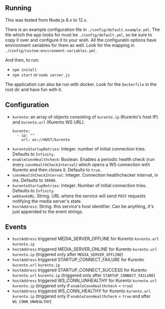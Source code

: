## Running

This was tested from Node.js 8.x to 12.x.

There is an example configuration file in `./config/default.example.yml`. The
file which the app looks for must be `./config/default.yml`, so be sure to copy
it over and configure it to your wish.
All the configuratin options have environment variables for them as well. Look
for the mapping in `./config/custom-environment-variables.yml`.

And then, to run:
- `npm install`
- `npm start` or `node server.js`

The application can also be run with docker. Look for the `Dockerfile` in the root
dir and have fun with it.

## Configuration

- `kurento`: an array of objects consisting of `kurento.ip` (Kurento's host IP) and `kurento.url` (Kurento WS URL).
  ```
  kurento:
    - ip: ""
      url: ws://HOST/kurento
  ```
 - `kurentoStartupRetries`: Integer. number of initial connection tries. Defaults to `Infinity`.
 - `enableConnHealthcheck`: Boolean. Enables a periodic health check (run every `connHealthCheckInterval`) which opens a WS connection with Kurento and then closes it. Defaults to `true`.
 - `connHealthCheckInterval`: Integer. Connection healthchecker interval, in ms. Defaults to `30000`.
 - `kurentoStartupRetries`: Integer. Number of initial connection tries. Defaults to `Infinity`.
 - `webhookURL`: String. URL where the service will send `POST` requests notifying the media server's state.
 - `hostAddress`: String. this service's host identifier. Can be anything, it's just appended to the event strings.

## Events
  - `hostAddress` triggered MEDIA_SERVER_OFFLINE for Kurento `kurento.url` `kurento.ip`
  - `hostAddress` triggered MEDIA_SERVER_ONLINE for Kurento `kurento.url` `kurento.ip` (triggered only after `MEDIA_SERVER_OFFLINE`)
  - `hostAddress` triggered STARTUP_CONNECT_FAILURE for Kurento `kurento.url` `kurento.ip`
  - `hostAddress` triggered STARTUP_CONNECT_SUCCESS for Kurento `kurento.url` `kurento.ip` (triggered only after `STARTUP_CONNECT_FAILURE`)
  - `hostAddress` triggered WS_CONN_UNHEALTHY for Kurento `kurento.url` `kurento.ip` (triggered only if `enableConnHealthcheck` = `true`)
  - `hostAddress` triggered WS_CONN_HEALTHY for Kurento `kurento.url` `kurento.ip` (triggered only if `enableConnHealthcheck` = `true` and after `WS_CONN_UNHEALTHY`)
